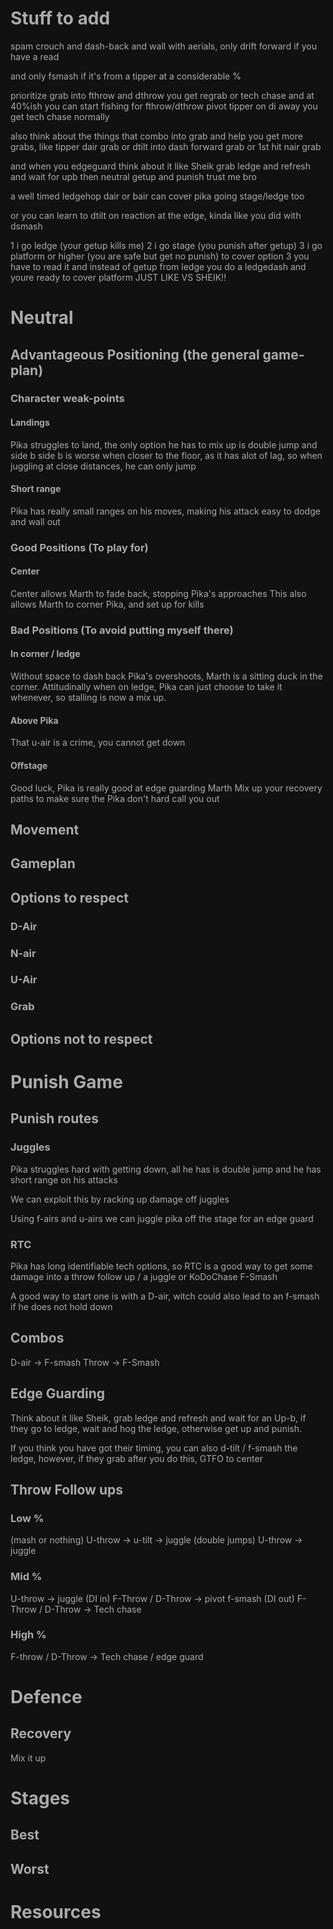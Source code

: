 # Stuff to add

spam crouch and dash-back and wall with aerials,
only drift forward if you have a read

and only fsmash if it's from a tipper at a considerable %

prioritize grab into fthrow and dthrow
you get regrab or tech chase
and at 40%ish you can start fishing for fthrow/dthrow pivot tipper
on di away you get tech chase normally

also think about the things that combo into grab and help you get more grabs, like tipper dair grab or dtilt into dash forward grab or 1st hit nair grab

and when you edgeguard think about it like Sheik
grab ledge and refresh and wait for upb
then neutral getup and punish
trust me bro

a well timed ledgehop dair or bair can cover pika going stage/ledge too

or you can learn to dtilt on reaction at the edge, kinda like you did with dsmash

1 i go ledge (your getup kills me)
2 i go stage (you punish after getup)
3 i go platform or higher (you are safe but get no punish)
to cover option 3 you have to read it and instead of getup from ledge you do a ledgedash
and youre ready to cover platform
JUST LIKE VS SHEIK!! 	





# Neutral

## Advantageous Positioning (the general game-plan)

### Character weak-points

#### Landings
Pika struggles to land, the only option he has to mix up is double jump and side b
side b is worse when closer to the floor, as it has alot of lag, so when juggling at close distances, he can only jump

#### Short range
Pika has really small ranges on his moves, making his attack easy to dodge and wall out

### Good Positions (To play for)

#### Center
Center allows Marth to fade back, stopping Pika's approaches
This also allows Marth to corner Pika, and set up for kills

### Bad Positions (To avoid putting myself there)

#### In corner / ledge
Without space to dash back Pika's overshoots, Marth is a sitting duck in the corner.
Attitudinally when on ledge, Pika can just choose to take it whenever, so stalling is now a mix up.

#### Above Pika
That u-air is a crime, you cannot get down

#### Offstage
Good luck, Pika is really good at edge guarding Marth
Mix up your recovery paths to make sure the Pika don't hard call you out

## Movement


## Gameplan


## Options to respect

### D-Air

### N-air

### U-Air

### Grab


## Options not to respect


# Punish Game

## Punish routes
### Juggles
Pika struggles hard with getting down, all he has is double jump and he has short range on his attacks

We can exploit this by racking up damage off juggles

Using f-airs and u-airs we can juggle pika off the stage for an edge guard

### RTC
Pika has long identifiable tech options, so RTC is a good way to get some damage into a throw follow up / a juggle or KoDoChase F-Smash

A good way to start one is with a D-air, witch could also lead to an f-smash if he does not hold down

## Combos
D-air -> F-smash
Throw -> F-Smash

## Edge Guarding
Think about it like Sheik, grab ledge and refresh and wait for an Up-b, if they go to ledge, wait and hog the ledge, otherwise get up and punish.

If you think you have got their timing, you can also d-tilt / f-smash the ledge, however, if they grab after you do this, GTFO to center

## Throw Follow ups

### Low %
(mash or nothing) U-throw -> u-tilt  -> juggle
(double jumps) U-throw -> juggle

### Mid %
U-throw -> juggle
(DI in) F-Throw / D-Throw -> pivot f-smash
(DI out) F-Throw / D-Throw -> Tech chase

### High %
F-throw / D-Throw -> Tech chase / edge guard

# Defence

## Recovery
Mix it up

# Stages

## Best

## Worst


# Resources

<style>*, body, html{
	--text-color-fg: #AAAAAA;
	--text-color-bg: #111111;
	color: var(--text-color-fg);
	background-color: var(--text-color-bg);
}</style>